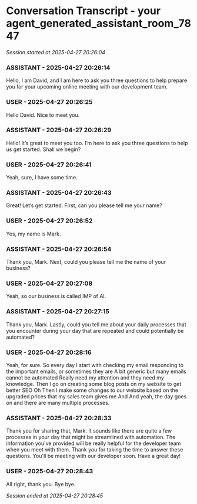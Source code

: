 # Conversation Transcript - your agent_generated_assistant_room_7847

*Session started at 2025-04-27 20:26:04*

### ASSISTANT - 2025-04-27 20:26:14

Hello, I am David, and I am here to ask you three questions to help prepare you for your upcoming online meeting with our development team.

### USER - 2025-04-27 20:26:25

Hello David. Nice to meet you.

### ASSISTANT - 2025-04-27 20:26:29

Hello! It’s great to meet you too. I’m here to ask you three questions to help us get started. Shall we begin?

### USER - 2025-04-27 20:26:41

Yeah, sure, I have some time.

### ASSISTANT - 2025-04-27 20:26:43

Great! Let’s get started. First, can you please tell me your name?

### USER - 2025-04-27 20:26:52

Yes, my name is Mark.

### ASSISTANT - 2025-04-27 20:26:54

Thank you, Mark. Next, could you please tell me the name of your business?

### USER - 2025-04-27 20:27:08

Yeah, so our business is called IMP of AI.

### ASSISTANT - 2025-04-27 20:27:15

Thank you, Mark. Lastly, could you tell me about your daily processes that you encounter during your day that are repeated and could potentially be automated?

### USER - 2025-04-27 20:28:16

Yeah, for sure. So every day I start with checking my email responding to the important emails, or sometimes they are A bit generic but many emails cannot be automated Really need my attention and they need my knowledge. Then I go on creating some blog posts on my website to get better SEO Oh Then I make some changes to our website based on the upgraded prices that my sales team gives me And And yeah, the day goes on and there are many multiple processes.

### ASSISTANT - 2025-04-27 20:28:33

Thank you for sharing that, Mark. It sounds like there are quite a few processes in your day that might be streamlined with automation. The information you've provided will be really helpful for the developer team when you meet with them. Thank you for taking the time to answer these questions. You'll be meeting with our developer soon. Have a great day!

### USER - 2025-04-27 20:28:43

All right, thank you. Bye bye.

*Session ended at 2025-04-27 20:28:45*
